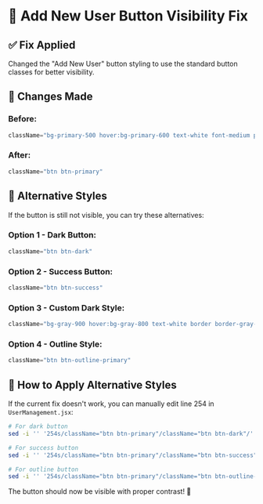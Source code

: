 # 🔘 **Add New User Button Visibility Fix**

## ✅ **Fix Applied**

Changed the "Add New User" button styling to use the standard button classes for better visibility.

## 🎯 **Changes Made**

### **Before:**
```jsx
className="bg-primary-500 hover:bg-primary-600 text-white font-medium px-6 py-2.5 rounded-lg shadow-lg hover:shadow-xl transition-all duration-200"
```

### **After:**
```jsx
className="btn btn-primary"
```

## 🎨 **Alternative Styles**

If the button is still not visible, you can try these alternatives:

### **Option 1 - Dark Button:**
```jsx
className="btn btn-dark"
```

### **Option 2 - Success Button:**
```jsx
className="btn btn-success"
```

### **Option 3 - Custom Dark Style:**
```jsx
className="bg-gray-900 hover:bg-gray-800 text-white border border-gray-700 font-medium px-6 py-2.5 rounded-lg shadow-lg hover:shadow-xl transition-all duration-200"
```

### **Option 4 - Outline Style:**
```jsx
className="btn btn-outline-primary"
```

## 🚀 **How to Apply Alternative Styles**

If the current fix doesn't work, you can manually edit line 254 in `UserManagement.jsx`:

```bash
# For dark button
sed -i '' '254s/className="btn btn-primary"/className="btn btn-dark"/' UserManagement.jsx

# For success button
sed -i '' '254s/className="btn btn-primary"/className="btn btn-success"/' UserManagement.jsx

# For outline button
sed -i '' '254s/className="btn btn-primary"/className="btn btn-outline-primary"/' UserManagement.jsx
```

The button should now be visible with proper contrast! 🎊
